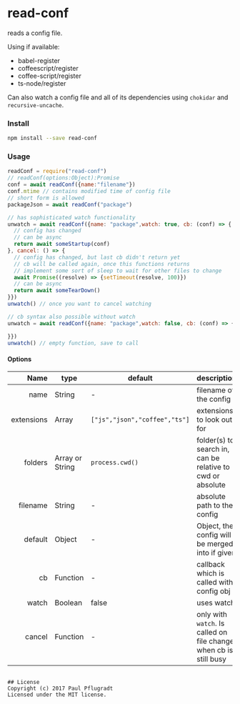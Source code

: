 # read-conf
reads a config file. 

Using if available:
- babel-register
- coffeescript/register
- coffee-script/register
- ts-node/register

Can also watch a config file and all of its dependencies using `chokidar` and `recursive-uncache`.

### Install
```sh
npm install --save read-conf
```

### Usage
```js
readConf = require("read-conf")
// readConf(options:Object):Promise
conf = await readConf({name:"filename"})
conf.mtime // contains modified time of config file
// short form is allowed
packageJson = await readConf("package")

// has sophisticated watch functionality 
unwatch = await readConf({name: "package",watch: true, cb: (conf) => {
  // config has changed
  // can be async
  return await someStartup(conf)
}, cancel: () => {
  // config has changed, but last cb didn't return yet
  // cb will be called again, once this functions returns
  // implement some sort of sleep to wait for other files to change
  await Promise((resolve) => {setTimeout(resolve, 100)})
  // can be async
  return await someTearDown()
}})
unwatch() // once you want to cancel watching

// cb syntax also possible without watch
unwatch = await readConf({name: "package",watch: false, cb: (conf) => {

}})
unwatch() // empty function, save to call
```

#### Options
Name | type | default | description
---:| --- | ---| ---
name | String | - | filename of the config
extensions | Array | `["js","json","coffee","ts"]` | extensions to look out for
folders | Array or String | `process.cwd()` | folder(s) to search in, can be relative to cwd or absolute
filename | String | - | absolute path to the config
default | Object | - | Object, the config will be merged into if given
cb | Function | - | callback which is called with config obj
watch | Boolean | false | uses watch
cancel | Function | - | only with `watch`. Is called on file change when cb is still busy
```

## License
Copyright (c) 2017 Paul Pflugradt
Licensed under the MIT license.
